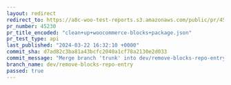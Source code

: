 ```yaml
---
layout: redirect
redirect_to: https://a8c-woo-test-reports.s3.amazonaws.com/public/pr/45230/api/index.html
pr_number: 45230
pr_title_encoded: "clean+up+woocommerce-blocks+package.json"
pr_test_type: api
last_published: "2024-03-22 16:32:10 +0000"
commit_sha: d7ad82c3ba81a43bcfc2040a1cf78a2130e2d033
commit_message: "Merge branch 'trunk' into dev/remove-blocks-repo-entry"
branch_name: dev/remove-blocks-repo-entry
passed: true
---
```

